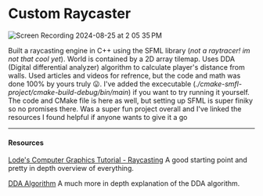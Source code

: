 # Custom Raycaster

![Screen Recording 2024-08-25 at 2 05 35 PM](https://github.com/user-attachments/assets/2b517ee9-8c0e-47c3-b76a-80ef53cb8e89)


Built a raycasting engine in C++ using the SFML library (*not a raytracer! im not that cool yet*). World is contained by a 2D array tilemap. Uses DDA (Digital differential analyzer) algorithm to calculate player's distance from walls. Used articles and videos for refrence, but the code and math was done 100% by yours truly 😛. I've added the excecutable (*./cmake-smfl-project/cmake-build-debug/bin/main*) if you want to try running it yourself. The code and CMake file is here as well, but setting up SFML is super finiky so no promises there. Was a super fun project overall and I've linked the resources I found helpful if anyone wants to give it a go

---
#### Resources
[Lode's Computer Graphics Tutorial - Raycasting](https://lodev.org/cgtutor/raycasting.html) A good starting point and pretty in depth overview of everything.

[DDA Algorithm](https://www.youtube.com/watch?v=NbSee-XM7WA&t=1425s) A much more in depth explanation of the DDA algorithm.
